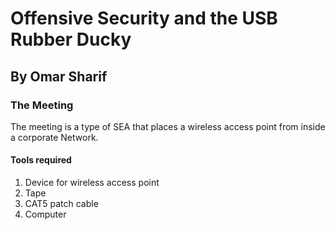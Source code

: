 # Offensive Security and the USB Rubber Ducky
## By Omar Sharif

### The Meeting
The meeting is a type of SEA that places a wireless access point from inside a corporate Network. <br />

#### Tools required
1. Device for wireless access point <br />
2. Tape <br />
3. CAT5 patch cable <br />
4. Computer <br />
